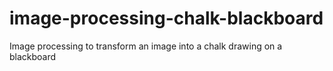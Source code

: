 # image-processing-chalk-blackboard
Image processing to transform an image into a chalk drawing on a blackboard
